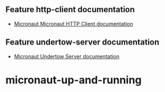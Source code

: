 ## Feature http-client documentation

- [Micronaut Micronaut HTTP Client documentation](https://docs.micronaut.io/latest/guide/index.html#httpClient)

## Feature undertow-server documentation

- [Micronaut Undertow Server documentation](https://micronaut-projects.github.io/micronaut-servlet/1.0.x/guide/index.html#undertow)

# micronaut-up-and-running
